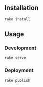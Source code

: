 ## Installation
```sh
rake install
```

## Usage
### Development
```sh
rake serve
```

### Deployment
```sh
rake publish
```

